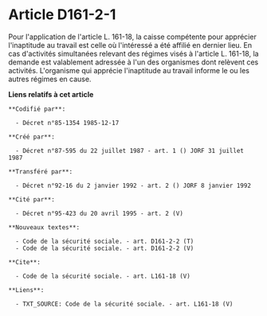 # Article D161-2-1

Pour l'application de l'article L. 161-18, la caisse compétente pour apprécier l'inaptitude au travail est celle où
l'intéressé a été affilié en dernier lieu. En cas d'activités simultanées relevant des régimes visés à l'article L. 161-18,
la demande est valablement adressée à l'un des organismes dont relèvent ces activités. L'organisme qui apprécie l'inaptitude
au travail informe le ou les autres régimes en cause.

**Liens relatifs à cet article**

	**Codifié par**:

	  - Décret n°85-1354 1985-12-17

	**Créé par**:

	  - Décret n°87-595 du 22 juillet 1987 - art. 1 () JORF 31 juillet 1987

	**Transféré par**:

	  - Décret n°92-16 du 2 janvier 1992 - art. 2 () JORF 8 janvier 1992

	**Cité par**:

	  - Décret n°95-423 du 20 avril 1995 - art. 2 (V)

	**Nouveaux textes**:

	  - Code de la sécurité sociale. - art. D161-2-2 (T)
	  - Code de la sécurité sociale. - art. D161-2-2 (V)

	**Cite**:

	  - Code de la sécurité sociale. - art. L161-18 (V)

	**Liens**:

	  - TXT_SOURCE: Code de la sécurité sociale. - art. L161-18 (V)
